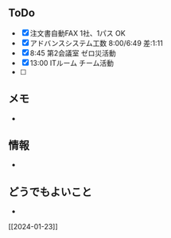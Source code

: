## ToDo
- [x] 注文書自動FAX 1社、1パス OK
- [X] アドバンスシステム工数 8:00/6:49 差:1:11 
- [x] 8:45 第2会議室 ゼロ災活動
- [x] 13:00 ITルーム チーム活動
- [ ] 


## メモ
- 


## 情報
- 


## どうでもよいこと
- 


[[2024-01-23]]

